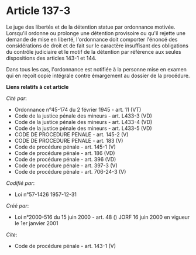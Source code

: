 # Article 137-3

Le juge des libertés et de la détention statue par ordonnance motivée. Lorsqu'il ordonne ou prolonge une détention provisoire
ou qu'il rejette une demande de mise en liberté, l'ordonnance doit comporter l'énoncé des considérations de droit et de fait
sur le caractère insuffisant des obligations du contrôle judiciaire et le motif de la détention par référence aux seules
dispositions des articles 143-1 et 144. 

Dans tous les cas, l'ordonnance est notifiée à la personne mise en examen qui en reçoit copie intégrale contre émargement au
dossier de la procédure.

**Liens relatifs à cet article**

_Cité par_:

  - Ordonnance n°45-174 du 2 février 1945 - art. 11 (VT)
  - Code de la justice pénale des mineurs - art. L433-3 (VD)
  - Code de la justice pénale des mineurs - art. L433-4 (VD)
  - Code de la justice pénale des mineurs - art. L433-5 (VD)
  - CODE DE PROCEDURE PENALE - art. 145-2 (V)
  - CODE DE PROCEDURE PENALE - art. 183 (V)
  - Code de procédure pénale - art. 145-1 (V)
  - Code de procédure pénale - art. 186 (VD)
  - Code de procédure pénale - art. 396 (VD)
  - Code de procédure pénale - art. 397-3 (V)
  - Code de procédure pénale - art. 706-24-3 (V)

_Codifié par_:

  - Loi n°57-1426 1957-12-31

_Créé par_:

  - Loi n°2000-516 du 15 juin 2000 - art. 48 () JORF 16 juin 2000 en vigueur le 1er janvier 2001

_Cite_:

  - Code de procédure pénale - art. 143-1 (V)
